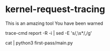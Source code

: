 # kernel-request-tracing

This is an amazing tool
You have been warned

trace-cmd report -R -i <path to trace.dat> | sed -E 's/,\s*/,/g'

<!--TODO Regex for removing first few lines with CPU numbers in the report -->
<!--TODO Handling case of multiple recvfrom for one request to nginx - ensure to add only one state -->
<!--TODO 16 or 32 as prev_state in sched_switch - avoid sched_process_exit -->

cat <path to report> | python3 first-pass/main.py <path to pids.txt> <Gateway IP>